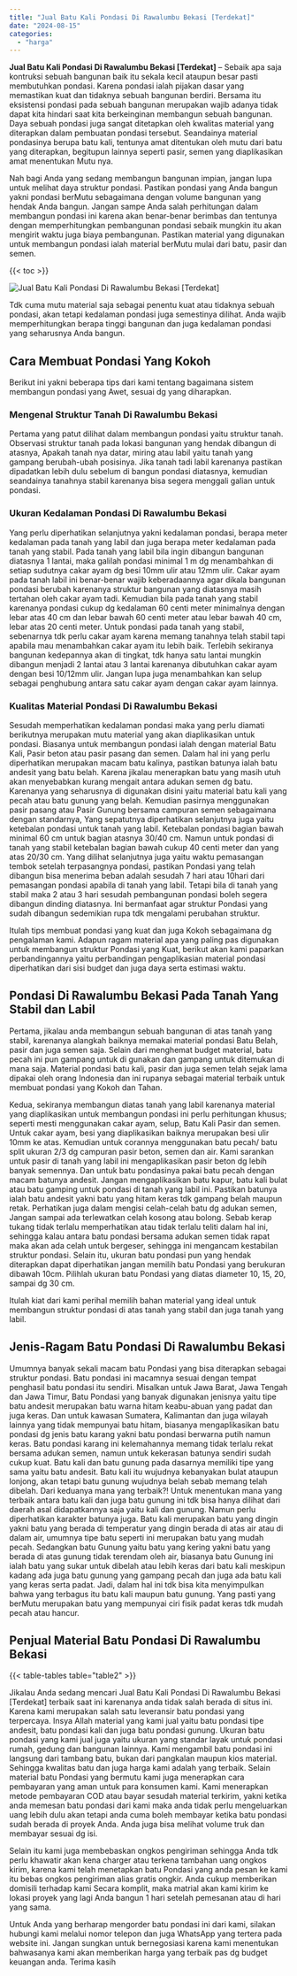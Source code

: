```yaml
---
title: "Jual Batu Kali Pondasi Di Rawalumbu Bekasi [Terdekat]"
date: "2024-08-15"
categories: 
  - "harga"
---
```


**Jual Batu Kali Pondasi Di Rawalumbu Bekasi \[Terdekat\]** – Sebaik apa saja kontruksi sebuah bangunan baik itu sekala kecil ataupun besar pasti membutuhkan pondasi. Karena pondasi ialah pijakan dasar yang memastikan kuat dan tidaknya sebuah bangunan berdiri. Bersama itu eksistensi pondasi pada sebuah bangunan merupakan wajib adanya tidak dapat kita hindari saat kita berkeinginan membangun sebuah bangunan. Daya sebuah pondasi juga sangat ditetapkan oleh kwalitas material yang diterapkan dalam pembuatan pondasi tersebut. Seandainya material pondasinya berupa batu kali, tentunya amat ditentukan oleh mutu dari batu yang diterapkan, begitupun lainnya seperti pasir, semen yang diaplikasikan amat menentukan Mutu nya.

Nah bagi Anda yang sedang membangun bangunan impian, jangan lupa untuk melihat daya struktur pondasi. Pastikan pondasi yang Anda bangun yakni pondasi berMutu sebagaimana dengan volume bangunan yang hendak Anda bangun. Jangan sampe Anda salah perhitungan dalam membangun pondasi ini karena akan benar-benar berimbas dan tentunya dengan memperhitungkan pembangunan pondasi sebaik mungkin itu akan mengirit waktu juga biaya pembangunan. Pastikan material yang digunakan untuk membangun pondasi ialah material berMutu mulai dari batu, pasir dan semen.

{{< toc >}}

![Jual Batu Kali Pondasi Di Rawalumbu Bekasi [Terdekat]](/images/jual-batu-kali-15.png)

Tdk cuma mutu material saja sebagai penentu kuat atau tidaknya sebuah pondasi, akan tetapi kedalaman pondasi juga semestinya dilihat. Anda wajib memperhitungkan berapa tinggi bangunan dan juga kedalaman pondasi yang seharusnya Anda bangun.

## Cara Membuat Pondasi Yang Kokoh

Berikut ini yakni beberapa tips dari kami tentang bagaimana sistem membangun pondasi yang Awet, sesuai dg yang diharapkan.

### Mengenal Struktur Tanah Di Rawalumbu Bekasi

Pertama yang patut dilihat dalam membangun pondasi yaitu struktur tanah. Observasi struktur tanah pada lokasi bangunan yang hendak dibangun di atasnya, Apakah tanah nya datar, miring atau labil yaitu tanah yang gampang berubah-ubah posisinya. Jika tanah tadi labil karenanya pastikan dipadatkan lebih dulu sebelum di bangun pondasi diatasnya, kemudian seandainya tanahnya stabil karenanya bisa segera menggali galian untuk pondasi.

### Ukuran Kedalaman Pondasi Di Rawalumbu Bekasi

Yang perlu diperhatikan selanjutnya yakni kedalaman pondasi, berapa meter kedalaman pada tanah yang labil dan juga berapa meter kedalaman pada tanah yang stabil. Pada tanah yang labil bila ingin dibangun bangunan diatasnya 1 lantai, maka galilah pondasi minimal 1 m dg menambahkan di setiap sudutnya cakar ayam dg besi 10mm ulir atau 12mm ulir. Cakar ayam pada tanah labil ini benar-benar wajib keberadaannya agar dikala bangunan pondasi berubah karenanya struktur bangunan yang diatasnya masih tertahan oleh cakar ayam tadi. Kemudian bila pada tanah yang stabil karenanya pondasi cukup dg kedalaman 60 centi meter minimalnya dengan lebar atas 40 cm dan lebar bawah 60 centi meter atau lebar bawah 40 cm, lebar atas 20 centi meter. Untuk pondasi pada tanah yang stabil, sebenarnya tdk perlu cakar ayam karena memang tanahnya telah stabil tapi apabila mau menambahkan cakar ayam itu lebih baik. Terlebih sekiranya bangunan kedepannya akan di tingkat, tdk hanya satu lantai mungkin dibangun menjadi 2 lantai atau 3 lantai karenanya dibutuhkan cakar ayam dengan besi 10/12mm ulir. Jangan lupa juga menambahkan kan selup sebagai penghubung antara satu cakar ayam dengan cakar ayam lainnya.

### Kualitas Material Pondasi Di Rawalumbu Bekasi

Sesudah memperhatikan kedalaman pondasi maka yang perlu diamati berikutnya merupakan mutu material yang akan diaplikasikan untuk pondasi. Biasanya untuk membangun pondasi ialah dengan material Batu Kali, Pasir beton atau pasir pasang dan semen. Dalam hal ini yang perlu diperhatikan merupakan macam batu kalinya, pastikan batunya ialah batu andesit yang batu belah. Karena jikalau menerapkan batu yang masih utuh akan menyebabkan kurang mengait antara adukan semen dg batu. Karenanya yang seharusnya di digunakan disini yaitu material batu kali yang pecah atau batu gunung yang belah. Kemudian pasirnya menggunakan pasir pasang atau Pasir Gunung bersama campuran semen sebagaimana dengan standarnya, Yang sepatutnya diperhatikan selanjutnya juga yaitu ketebalan pondasi untuk tanah yang labil. Ketebalan pondasi bagian bawah minimal 60 cm untuk bagian atasnya 30/40 cm. Namun untuk pondasi di tanah yang stabil ketebalan bagian bawah cukup 40 centi meter dan yang atas 20/30 cm. Yang dilihat selanjutnya juga yaitu waktu pemasangan tembok setelah terpasangnya pondasi, pastikan Pondasi yang telah dibangun bisa menerima beban adalah sesudah 7 hari atau 10hari dari pemasangan pondasi apabila di tanah yang labil. Tetapi bila di tanah yang stabil maka 2 atau 3 hari sesudah pembangunan pondasi boleh segera dibangun dinding diatasnya. Ini bermanfaat agar struktur Pondasi yang sudah dibangun sedemikian rupa tdk mengalami perubahan struktur.

Itulah tips membuat pondasi yang kuat dan juga Kokoh sebagaimana dg pengalaman kami. Adapun ragam material apa yang paling pas digunakan untuk membangun struktur Pondasi yang Kuat, berikut akan kami paparkan perbandingannya yaitu perbandingan pengaplikasian material pondasi diperhatikan dari sisi budget dan juga daya serta estimasi waktu.

## Pondasi Di Rawalumbu Bekasi Pada Tanah Yang Stabil dan Labil

Pertama, jikalau anda membangun sebuah bangunan di atas tanah yang stabil, karenanya alangkah baiknya memakai material pondasi Batu Belah, pasir dan juga semen saja. Selain dari menghemat budget material, batu pecah ini pun gampang untuk di gunakan dan gampang untuk ditemukan di mana saja. Material pondasi batu kali, pasir dan juga semen telah sejak lama dipakai oleh orang Indonesia dan ini rupanya sebagai material terbaik untuk membuat pondasi yang Kokoh dan Tahan.

Kedua, sekiranya membangun diatas tanah yang labil karenanya material yang diaplikasikan untuk membangun pondasi ini perlu perhitungan khusus; seperti mesti menggunakan cakar ayam, selup, Batu Kali Pasir dan semen. Untuk cakar ayam, besi yang diaplikasikan baiknya merupakan besi ulir 10mm ke atas. Kemudian untuk corannya menggunakan batu pecah/ batu split ukuran 2/3 dg campuran pasir beton, semen dan air. Kami sarankan untuk pasir di tanah yang labil ini mengaplikasikan pasir beton dg lebih banyak semennya. Dan untuk batu pondasinya pakai batu pecah dengan macam batunya andesit. Jangan mengaplikasikan batu kapur, batu kali bulat atau batu gamping untuk pondasi di tanah yang labil ini. Pastikan batunya ialah batu andesit yakni batu yang hitam keras tdk gampang belah maupun retak. Perhatikan juga dalam mengisi celah-celah batu dg adukan semen, Jangan sampai ada terlewatkan celah kosong atau bolong. Sebab kerap tukang tidak terlalu memperhatikan atau tidak terlalu teliti dalam hal ini, sehingga kalau antara batu pondasi bersama adukan semen tidak rapat maka akan ada celah untuk bergeser, sehingga ini mengancam kestabilan struktur pondasi. Selain itu, ukuran batu pondasi pun yang hendak diterapkan dapat diperhatikan jangan memilih batu Pondasi yang berukuran dibawah 10cm. Pilihlah ukuran batu Pondasi yang diatas diameter 10, 15, 20, sampai dg 30 cm.

Itulah kiat dari kami perihal memilih bahan material yang ideal untuk membangun struktur pondasi di atas tanah yang stabil dan juga tanah yang labil.

## Jenis-Ragam Batu Pondasi Di Rawalumbu Bekasi

Umumnya banyak sekali macam batu Pondasi yang bisa diterapkan sebagai struktur pondasi. Batu pondasi ini macamnya sesuai dengan tempat penghasil batu pondasi itu sendiri. Misalkan untuk Jawa Barat, Jawa Tengah dan Jawa Timur, Batu Pondasi yang banyak digunakan jenisnya yaitu tipe batu andesit merupakan batu warna hitam keabu-abuan yang padat dan juga keras. Dan untuk kawasan Sumatera, Kalimantan dan juga wilayah lainnya yang tidak mempunyai batu hitam, biasanya mengaplikasikan batu pondasi dg jenis batu karang yakni batu pondasi berwarna putih namun keras. Batu pondasi karang ini kelemahannya memang tidak terlalu rekat bersama adukan semen, namun untuk kekerasan batunya sendiri sudah cukup kuat. Batu kali dan batu gunung pada dasarnya memiliki tipe yang sama yaitu batu andesit. Batu kali itu wujudnya kebanyakan bulat ataupun lonjong, akan tetapi batu gunung wujudnya belah sebab memang telah dibelah. Dari keduanya mana yang terbaik?! Untuk menentukan mana yang terbaik antara batu kali dan juga batu gunung ini tdk bisa hanya dilihat dari daerah asal didapatkannya saja yaitu kali dan gunung. Namun perlu diperhatikan karakter batunya juga. Batu kali merupakan batu yang dingin yakni batu yang berada di temperatur yang dingin berada di atas air atau di dalam air, umumnya tipe batu seperti ini merupakan batu yang mudah pecah. Sedangkan batu Gunung yaitu batu yang kering yakni batu yang berada di atas gunung tidak terendam oleh air, biasanya batu Gunung ini ialah batu yang sukar untuk dibelah atau lebih keras dari batu kali meskipun kadang ada juga batu gunung yang gampang pecah dan juga ada batu kali yang keras serta padat. Jadi, dalam hal ini tdk bisa kita menyimpulkan bahwa yang terbagus itu batu kali maupun batu gunung. Yang pasti yang berMutu merupakan batu yang mempunyai ciri fisik padat keras tdk mudah pecah atau hancur.

## Penjual Material Batu Pondasi Di Rawalumbu Bekasi

{{< table-tables table="table2" >}}

Jikalau Anda sedang mencari Jual Batu Kali Pondasi Di Rawalumbu Bekasi \[Terdekat\] terbaik saat ini karenanya anda tidak salah berada di situs ini. Karena kami merupakan salah satu leveransir batu pondasi yang terpercaya. Insya Allah material yang kami jual yaitu batu pondasi tipe andesit, batu pondasi kali dan juga batu pondasi gunung. Ukuran batu pondasi yang kami jual juga yaitu ukuran yang standar layak untuk pondasi rumah, gedung dan bangunan lainnya. Kami mengambil batu pondasi ini langsung dari tambang batu, bukan dari pangkalan maupun kios material. Sehingga kwalitas batu dan juga harga kami adalah yang terbaik. Selain material batu Pondasi yang bermutu kami juga menerapkan cara pembayaran yang aman untuk para konsumen kami. Kami menerapkan metode pembayaran COD atau bayar sesudah material terkirim, yakni ketika anda memesan batu pondasi dari kami maka anda tidak perlu mengeluarkan uang lebih dulu akan tetapi anda cuma boleh membayar ketika batu pondasi sudah berada di proyek Anda. Anda juga bisa melihat volume truk dan membayar sesuai dg isi.

Selain itu kami juga membebaskan ongkos pengiriman sehingga Anda tdk perlu khawatir akan kena charger atau terkena tambahan uang ongkos kirim, karena kami telah menetapkan batu Pondasi yang anda pesan ke kami itu bebas ongkos pengiriman alias gratis ongkir. Anda cukup memberikan domisili terhadap kami Secara komplit, maka matrial akan kami kirim ke lokasi proyek yang lagi Anda bangun 1 hari setelah pemesanan atau di hari yang sama.

Untuk Anda yang berharap mengorder batu pondasi ini dari kami, silakan hubungi kami melalui nomor telepon dan juga WhatsApp yang tertera pada website ini. Jangan sungkan untuk bernegosiasi karena kami menentukan bahwasanya kami akan memberikan harga yang terbaik pas dg budget keuangan anda. Terima kasih
